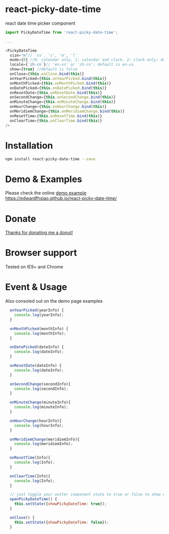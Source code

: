 # react-picky-date-time
react date time picker component
```js
import PickyDateTime from 'react-picky-date-time';

...

<PickyDateTime
  size="m"// 'xs', 's', 'm', 'l'
  mode={0} //0: calendar only, 1: calendar and clock, 2: clock only; default is 0
  locale={`zh-cn`}// 'en-us' or 'zh-cn'; default is en-us
  show={true} //default is false
  onClose={this.onClose.bind(this)}
  onYearPicked={this.onYearPicked.bind(this)}
  onMonthPicked={this.onMonthPicked.bind(this)}
  onDatePicked={this.onDatePicked.bind(this)}
  onResetDate={this.onResetDate.bind(this)}
  onSecondChange={this.onSecondChange.bind(this)}
  onMinuteChange={this.onMinuteChange.bind(this)}
  onHourChange={this.onHourChange.bind(this)}
  onMeridiemChange={this.onMeridiemChange.bind(this)}
  onResetTime={this.onResetTime.bind(this)}
  onClearTime={this.onClearTime.bind(this)}
/>
```

# Installation
```sh
npm install react-picky-date-time --save
```

# Demo & Examples
Please check the online <a href="https://edwardfhsiao.github.io/react-picky-date-time/">demo example https://edwardfhsiao.github.io/react-picky-date-time/</a>

# Donate
<a href="https://www.paypal.me/XIAOMENGXIAO/0.99" alt="PayPal Donate">Thanks for donating me a donut!</a>

# Browser support
Tested on IE9+ and Chrome

# Event & Usage

Also consoled out on the demo page examples

```js
  onYearPicked(yearInfo) {
    console.log(yearInfo);
  }

  onMonthPicked(monthInfo) {
    console.log(monthInfo);
  }

  onDatePicked(dateInfo) {
    console.log(dateInfo);
  }

  onResetDate(dateInfo) {
    console.log(dateInfo);
  }

  onSecondChange(secondInfo){
    console.log(secondInfo);
  }

  onMinuteChange(minuteInfo){
    console.log(minuteInfo);
  }

  onHourChange(hourInfo){
    console.log(hourInfo);
  }

  onMeridiemChange(meridiemInfo){
    console.log(meridiemInfo);
  }

  onResetTime(Info){
    console.log(Info);
  }

  onClearTime(Info){
    console.log(Info);
  }

  // just toggle your outter component state to true or false to show or hide <PickyDateTime/>
  openPickyDateTime() {
    this.setState({showPickyDateTime: true});
  }

  onClose() {
    this.setState({showPickyDateTime: false});
  }

```
